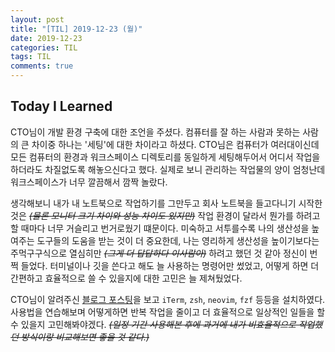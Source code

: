 ```yaml
---
layout: post
title: "[TIL] 2019-12-23 (월)"
date: 2019-12-23
categories: TIL
tags: TIL
comments: true
---
```


## Today I Learned
CTO님이 개발 환경 구축에 대한 조언을 주셨다. 컴퓨터를 잘 하는 사람과 못하는 사람의 큰 차이중 하나는 '세팅'에 대한 차이라고 하셨다. CTO님은 컴퓨터가 여러대이신데 모든 컴퓨터의 환경과 워크스페이스 디렉토리를 동일하게 세팅해두어서 어디서 작업을 하더라도 차질없도록 해놓으신다고 했다. 실제로 보니 관리하는 작업물의 양이 엄청난데 워크스페이스가 너무 깔끔해서 깜짝 놀랐다. 

생각해보니 내가 내 노트북으로 작업하기를 그만두고 회사 노트북을 들고다니기 시작한 것은 ~~*(물론 모니터 크기 차이와 성능 차이도 있지만)*~~ 작업 환경이 달라서 뭔가를 하려고 할 때마다 너무 거슬리고 번거로웠기 떄문이다. 미숙하고 서투를수록 나의 생산성을 높여주는 도구들의 도움을 받는 것이 더 중요한데, 나는 영리하게 생산성을 높이기보다는 주먹구구식으로 열심히만 ~~*(그게 더 답답하다 이사람아)*~~ 하려고 했던 것 같아 정신이 번쩍 들었다. 터미널이나 깃을 쓴다고 해도 늘 사용하는 명령어만 썼었고, 어떻게 하면 더 간편하고 효율적으로 쓸 수 있을지에 대한 고민은 늘 제쳐뒀었다. 

CTO님이 알려주신 [블로그 포스팅](https://subicura.com/2017/11/22/mac-os-development-environment-setup.html)을 보고 `iTerm`, `zsh`, `neovim`, `fzf` 등등을 설치하였다. 사용법을 연습해보며 어떻게하면 반복 작업을 줄이고 더 효율적으로 일상적인 일들을 할 수 있을지 고민해봐야겠다. ~~*(일정 기간 사용해본 후에 과거에 내가 비효율적으로 작업했던 방식이랑 비교해보면 좋을 것 같다.)*~~